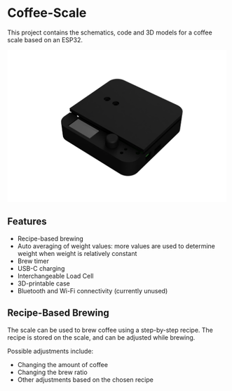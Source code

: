 # Coffee-Scale

This project contains the schematics, code and 3D models for a coffee scale based on an ESP32.

<img src="docs/img/3d.png" width="500">
 
## Features
* Recipe-based brewing
* Auto averaging of weight values: more values are used to determine weight when weight is relatively constant
* Brew timer
* USB-C charging
* Interchangeable Load Cell
* 3D-printable case
* Bluetooth and Wi-Fi connectivity (currently unused)

## Recipe-Based Brewing
The scale can be used to brew coffee using a step-by-step recipe. 
The recipe is stored on the scale, and can be adjusted while brewing.

Possible adjustments include:
- Changing the amount of coffee
- Changing the brew ratio
- Other adjustments based on the chosen recipe
